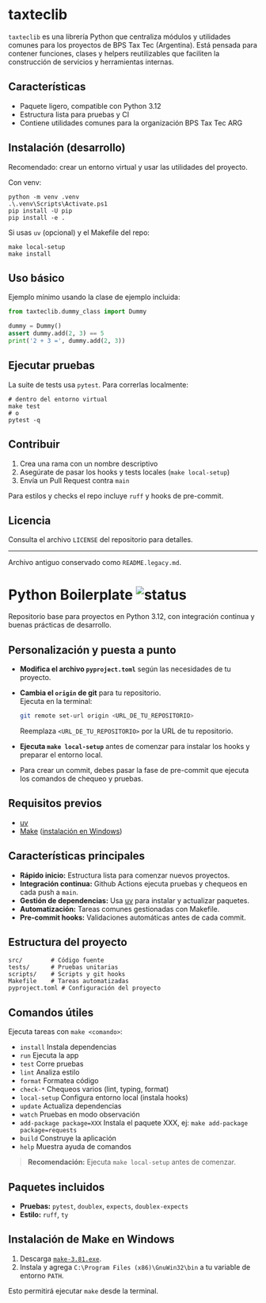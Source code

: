 # taxteclib

`taxteclib` es una librería Python que centraliza módulos y utilidades comunes para los proyectos de BPS Tax Tec (Argentina). Está pensada para contener funciones, clases y helpers reutilizables que faciliten la construcción de servicios y herramientas internas.

## Características

- Paquete ligero, compatible con Python 3.12
- Estructura lista para pruebas y CI
- Contiene utilidades comunes para la organización BPS Tax Tec ARG

## Instalación (desarrollo)

Recomendado: crear un entorno virtual y usar las utilidades del proyecto.

Con venv:

```pwsh
python -m venv .venv
.\.venv\Scripts\Activate.ps1
pip install -U pip
pip install -e .
```

Si usas `uv` (opcional) y el Makefile del repo:

```pwsh
make local-setup
make install
```

## Uso básico

Ejemplo mínimo usando la clase de ejemplo incluida:

```python
from taxteclib.dummy_class import Dummy

dummy = Dummy()
assert dummy.add(2, 3) == 5
print('2 + 3 =', dummy.add(2, 3))
```

## Ejecutar pruebas

La suite de tests usa `pytest`. Para correrlas localmente:

```pwsh
# dentro del entorno virtual
make test
# o
pytest -q
```

## Contribuir

1. Crea una rama con un nombre descriptivo
2. Asegúrate de pasar los hooks y tests locales (`make local-setup`)
3. Envía un Pull Request contra `main`

Para estilos y checks el repo incluye `ruff` y hooks de pre-commit.

## Licencia

Consulta el archivo `LICENSE` del repositorio para detalles.

---

Archivo antiguo conservado como `README.legacy.md`.

# Python Boilerplate ![status](https://github.com/AR-BPS-TaxTech/python-boilerplate/actions/workflows/app.yml/badge.svg)

Repositorio base para proyectos en Python 3.12, con integración continua y buenas prácticas de desarrollo.

## Personalización y puesta a punto

- **Modifica el archivo `pyproject.toml`** según las necesidades de tu proyecto.
- **Cambia el `origin` de git** para tu repositorio.  
Ejecuta en la terminal:

  ```sh
  git remote set-url origin <URL_DE_TU_REPOSITORIO>
  ```

  Reemplaza `<URL_DE_TU_REPOSITORIO>` por la URL de tu repositorio.
- **Ejecuta `make local-setup`** antes de comenzar para instalar los hooks y preparar el entorno local.
- Para crear un commit, debes pasar la fase de pre-commit que ejecuta los comandos de chequeo y pruebas.

## Requisitos previos

- [uv](https://docs.astral.sh/uv)
- [Make](https://www.gnu.org/software/make/) ([instalación en Windows](#instalación-de-make-en-windows))

## Características principales

- **Rápido inicio:** Estructura lista para comenzar nuevos proyectos.
- **Integración continua:** Github Actions ejecuta pruebas y chequeos en cada push a `main`.
- **Gestión de dependencias:** Usa [uv](https://docs.astral.sh/uv) para instalar y actualizar paquetes.
- **Automatización:** Tareas comunes gestionadas con Makefile.
- **Pre-commit hooks:** Validaciones automáticas antes de cada commit.


## Estructura del proyecto

```
src/        # Código fuente
tests/      # Pruebas unitarias
scripts/    # Scripts y git hooks
Makefile    # Tareas automatizadas
pyproject.toml # Configuración del proyecto
```


## Comandos útiles

Ejecuta tareas con `make <comando>`:

- `install`         Instala dependencias
- `run`             Ejecuta la app
- `test`            Corre pruebas
- `lint`            Analiza estilo
- `format`          Formatea código
- `check-*`         Chequeos varios (lint, typing, format)
- `local-setup`     Configura entorno local (instala hooks)
- `update`          Actualiza dependencias
- `watch`           Pruebas en modo observación
- `add-package package=XXX` Instala el paquete XXX, ej: `make add-package package=requests`
- `build`           Construye la aplicación
- `help`            Muestra ayuda de comandos

> **Recomendación:** Ejecuta `make local-setup` antes de comenzar.


## Paquetes incluidos

- **Pruebas:** `pytest`, `doublex`, `expects`, `doublex-expects`
- **Estilo:** `ruff`, `ty`


## Instalación de Make en Windows

1. Descarga [`make-3.81.exe`](https://sitsa.dl.sourceforge.net/project/gnuwin32/make/3.81/make-3.81.exe?viasf=1).
2. Instala y agrega `C:\Program Files (x86)\GnuWin32\bin` a tu variable de entorno `PATH`.

Esto permitirá ejecutar `make` desde la terminal.
